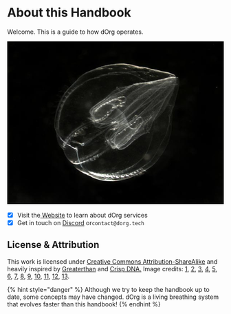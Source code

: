 # About this Handbook

Welcome. This is a guide to how dOrg operates.

![](.gitbook/assets/cell.jpeg)

* [x] Visit the[ Website](https://dorg.tech) to learn about dOrg services
* [x] Get in touch on [Discord](https://discord.gg/6Kujmad) or`contact@dorg.tech`

## License & Attribution

This work is licensed under [Creative Commons Attribution-ShareAlike](https://creativecommons.org/licenses/by-sa/4.0/) and heavily inspired by [Greaterthan](https://handbook.greaterthan.works/) and [Crisp DNA](https://dna.crisp.se/docs/index.html)[.](https://creativecommons.org/licenses/by-sa/4.0/) Image credits: [1](https://oceanexplorer.noaa.gov/explorations/02arctic/logs/mis_sum_pelagic/media/bolinopsis.html), [2](https://unsplash.com/photos/VFqNlrhBns8), [3](https://www.nature.com/articles/nphys2448), [4](https://www.greenbiz.com/sites/default/files/styles/panopoly_image_full/public/images/articles/featured/banyantree_jeep2499_sstock.jpg?itok=qaMOVWA1), [5](https://unsplash.com/photos/PtVN9fACsWU), [6](https://unsplash.com/photos/qFAEHxevxVE), [7](https://unsplash.com/photos/6csuZQ9oZcI), [8](https://unsplash.com/photos/dQkXoqQLn40), [9](https://unsplash.com/photos/20l3mgTgTD4), [10](https://unsplash.com/photos/yez0hCVOy9Y), [11](https://unsplash.com/photos/PtHP1wFSSYI), [12](https://unsplash.com/photos/dhGFLj3rI0Q), [13](https://hackernoon.com/from-web-10-to-web3-how-the-internet-grew-over-the-years-zac032g1).

{% hint style="danger" %}
Although we try to keep the handbook up to date, some concepts may have changed. dOrg is a living breathing system that evolves faster than this handbook!
{% endhint %}

